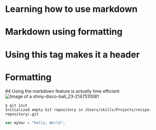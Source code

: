# Learning how to use markdown
# Markdown using formatting 
# Using this tag makes it a header
# Formatting 
#4 Using the markdown feature is actually time efficient 
![Image of a shiny-disco-ball_23-2147510081](https://github.com/user-attachments/assets/c774bca7-4546-49a3-a5a4-bfab32ca2c3d)
```
$ git init
Initialized empty Git repository in /Users/skills/Projects/recipe-repository/.git
```

``` javascript
var myVar = "Hello, World";
```
